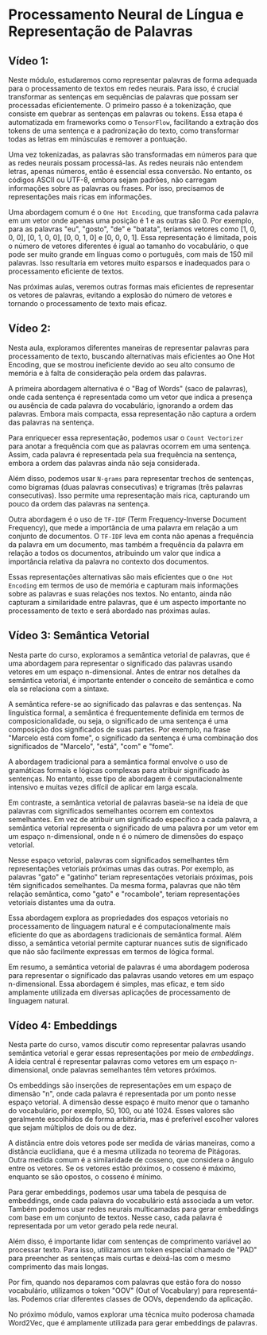 # Processamento Neural de Língua e Representação de Palavras

## Vídeo 1:

Neste módulo, estudaremos como representar palavras de forma adequada para o processamento de textos em redes neurais. Para isso, é crucial transformar as sentenças em sequências de palavras que possam ser processadas eficientemente. O primeiro passo é a tokenização, que consiste em quebrar as sentenças em palavras ou tokens. Essa etapa é automatizada em frameworks como o `TensorFlow`, facilitando a extração dos tokens de uma sentença e a padronização do texto, como transformar todas as letras em minúsculas e remover a pontuação.

Uma vez tokenizadas, as palavras são transformadas em números para que as redes neurais possam processá-las. As redes neurais não entendem letras, apenas números, então é essencial essa conversão. No entanto, os códigos ASCII ou UTF-8, embora sejam padrões, não carregam informações sobre as palavras ou frases. Por isso, precisamos de representações mais ricas em informações.

Uma abordagem comum é o `One Hot Encoding`, que transforma cada palavra em um vetor onde apenas uma posição é 1 e as outras são 0. Por exemplo, para as palavras "eu", "gosto", "de" e "batata", teríamos vetores como [1, 0, 0, 0], [0, 1, 0, 0], [0, 0, 1, 0] e [0, 0, 0, 1]. Essa representação é limitada, pois o número de vetores diferentes é igual ao tamanho do vocabulário, o que pode ser muito grande em línguas como o português, com mais de 150 mil palavras. Isso resultaria em vetores muito esparsos e inadequados para o processamento eficiente de textos.

Nas próximas aulas, veremos outras formas mais eficientes de representar os vetores de palavras, evitando a explosão do número de vetores e tornando o processamento de texto mais eficaz.

## Vídeo 2: 

Nesta aula, exploramos diferentes maneiras de representar palavras para processamento de texto, buscando alternativas mais eficientes ao One Hot Encoding, que se mostrou ineficiente devido ao seu alto consumo de memória e à falta de consideração pela ordem das palavras.

A primeira abordagem alternativa é o "Bag of Words" (saco de palavras), onde cada sentença é representada como um vetor que indica a presença ou ausência de cada palavra do vocabulário, ignorando a ordem das palavras. Embora mais compacta, essa representação não captura a ordem das palavras na sentença.

Para enriquecer essa representação, podemos usar o `Count Vectorizer` para anotar a frequência com que as palavras ocorrem em uma sentença. Assim, cada palavra é representada pela sua frequência na sentença, embora a ordem das palavras ainda não seja considerada.

Além disso, podemos usar `N-grams` para representar trechos de sentenças, como bigramas (duas palavras consecutivas) e trigramas (três palavras consecutivas). Isso permite uma representação mais rica, capturando um pouco da ordem das palavras na sentença.

Outra abordagem é o uso de `TF-IDF` (Term Frequency-Inverse Document Frequency), que mede a importância de uma palavra em relação a um conjunto de documentos. O `TF-IDF` leva em conta não apenas a frequência da palavra em um documento, mas também a frequência da palavra em relação a todos os documentos, atribuindo um valor que indica a importância relativa da palavra no contexto dos documentos.

Essas representações alternativas são mais eficientes que o `One Hot Encoding` em termos de uso de memória e capturam mais informações sobre as palavras e suas relações nos textos. No entanto, ainda não capturam a similaridade entre palavras, que é um aspecto importante no processamento de texto e será abordado nas próximas aulas.

## Vídeo 3: Semântica Vetorial

Nesta parte do curso, exploramos a semântica vetorial de palavras, que é uma abordagem para representar o significado das palavras usando vetores em um espaço n-dimensional. Antes de entrar nos detalhes da semântica vetorial, é importante entender o conceito de semântica e como ela se relaciona com a sintaxe.

A semântica refere-se ao significado das palavras e das sentenças. Na linguística formal, a semântica é frequentemente definida em termos de composicionalidade, ou seja, o significado de uma sentença é uma composição dos significados de suas partes. Por exemplo, na frase "Marcelo está com fome", o significado da sentença é uma combinação dos significados de "Marcelo", "está", "com" e "fome".

A abordagem tradicional para a semântica formal envolve o uso de gramáticas formais e lógicas complexas para atribuir significado às sentenças. No entanto, esse tipo de abordagem é computacionalmente intensivo e muitas vezes difícil de aplicar em larga escala.

Em contraste, a semântica vetorial de palavras baseia-se na ideia de que palavras com significados semelhantes ocorrem em contextos semelhantes. Em vez de atribuir um significado específico a cada palavra, a semântica vetorial representa o significado de uma palavra por um vetor em um espaço n-dimensional, onde n é o número de dimensões do espaço vetorial.

Nesse espaço vetorial, palavras com significados semelhantes têm representações vetoriais próximas umas das outras. Por exemplo, as palavras "gato" e "gatinho" teriam representações vetoriais próximas, pois têm significados semelhantes. Da mesma forma, palavras que não têm relação semântica, como "gato" e "rocambole", teriam representações vetoriais distantes uma da outra.

Essa abordagem explora as propriedades dos espaços vetoriais no processamento de linguagem natural e é computacionalmente mais eficiente do que as abordagens tradicionais de semântica formal. Além disso, a semântica vetorial permite capturar nuances sutis de significado que não são facilmente expressas em termos de lógica formal.

Em resumo, a semântica vetorial de palavras é uma abordagem poderosa para representar o significado das palavras usando vetores em um espaço n-dimensional. Essa abordagem é simples, mas eficaz, e tem sido amplamente utilizada em diversas aplicações de processamento de linguagem natural.

## Vídeo 4: Embeddings

Nesta parte do curso, vamos discutir como representar palavras usando semântica vetorial e gerar essas representações por meio de _embeddings_. A ideia central é representar palavras como vetores em um espaço n-dimensional, onde palavras semelhantes têm vetores próximos.

Os embeddings são inserções de representações em um espaço de dimensão "n", onde cada palavra é representada por um ponto nesse espaço vetorial. A dimensão desse espaço é muito menor que o tamanho do vocabulário, por exemplo, 50, 100, ou até 1024. Esses valores são geralmente escolhidos de forma arbitrária, mas é preferível escolher valores que sejam múltiplos de dois ou de dez.

A distância entre dois vetores pode ser medida de várias maneiras, como a distância euclidiana, que é a mesma utilizada no teorema de Pitágoras. Outra medida comum é a similaridade de cosseno, que considera o ângulo entre os vetores. Se os vetores estão próximos, o cosseno é máximo, enquanto se são opostos, o cosseno é mínimo.

Para gerar embeddings, podemos usar uma tabela de pesquisa de embeddings, onde cada palavra do vocabulário está associada a um vetor. Também podemos usar redes neurais multicamadas para gerar embeddings com base em um conjunto de textos. Nesse caso, cada palavra é representada por um vetor gerado pela rede neural.

Além disso, é importante lidar com sentenças de comprimento variável ao processar texto. Para isso, utilizamos um token especial chamado de "PAD" para preencher as sentenças mais curtas e deixá-las com o mesmo comprimento das mais longas.

Por fim, quando nos deparamos com palavras que estão fora do nosso vocabulário, utilizamos o token "OOV" (Out of Vocabulary) para representá-las. Podemos criar diferentes classes de OOVs, dependendo da aplicação.

No próximo módulo, vamos explorar uma técnica muito poderosa chamada Word2Vec, que é amplamente utilizada para gerar embeddings de palavras.
